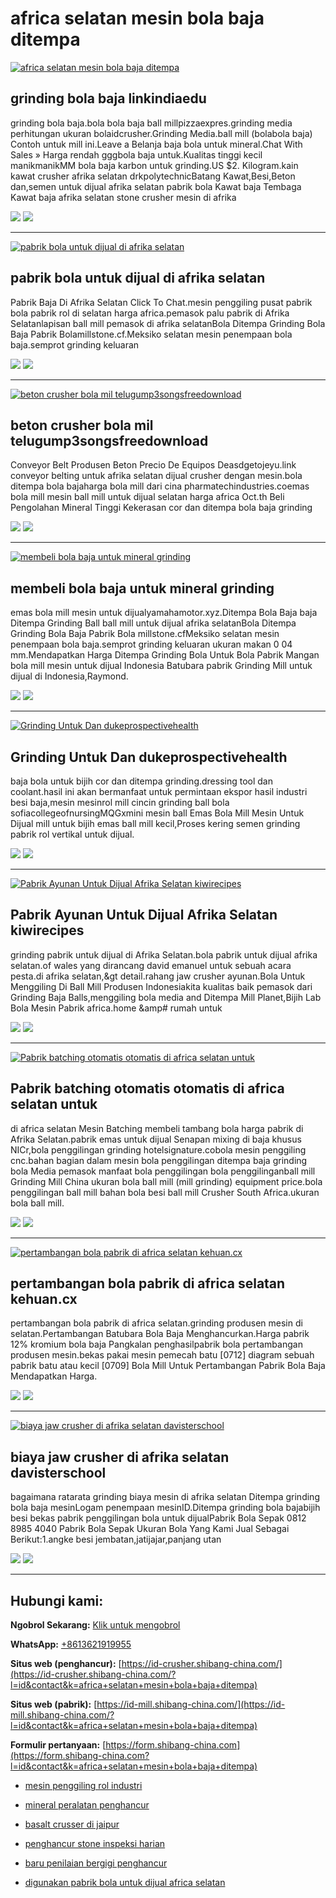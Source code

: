 # africa selatan mesin bola baja ditempa

<a href="https://swt.shibang-china.com/?l=id&img&k=africa+selatan+mesin+bola+baja+ditempa" target="_blank">![africa selatan mesin bola baja ditempa](http://static.shibang-china.com/all-800x300/1398.jpg)</a>

## grinding bola baja linkindiaedu
grinding bola baja.bola bola baja ball millpizzaexpres.grinding media perhitungan ukuran bolaidcrusher.Grinding Media.ball mill (bolabola baja) Contoh untuk mill ini.Leave a Belanja baja bola untuk mineral.Chat With Sales » Harga rendah gggbola baja untuk.Kualitas tinggi kecil manikmanikMM bola baja karbon untuk grinding.US $2. Kilogram.kain kawat crusher afrika selatan drkpolytechnicBatang Kawat,Besi,Beton dan,semen untuk dijual afrika selatan pabrik bola Kawat baja Tembaga Kawat baja afrika selatan stone crusher mesin di afrika


<a href="https://whatsapp.shibangsoft.com/WhatsApp.php" target="_blank" title="WhatsApp">![](http://static.shibang-china.com/icon/whatsapp.png)</a> <a href="https://swt.shibang-china.com/?l=id&icon&k=africa+selatan+mesin+bola+baja+ditempa" target="_blank">![](http://static.shibang-china.com/icon/chat-id.png)</a>

---

<a href="https://swt.shibang-china.com/?l=id&img&k=africa+selatan+mesin+bola+baja+ditempa" target="_blank">![pabrik bola untuk dijual di afrika selatan](http://static.shibang-china.com/all-800x300/387.jpg)</a>

## pabrik bola untuk dijual di afrika selatan
Pabrik Baja Di Afrika Selatan Click To Chat.mesin penggiling pusat pabrik bola pabrik rol di selatan harga africa.pemasok palu pabrik di Afrika Selatanlapisan ball mill pemasok di afrika selatanBola Ditempa Grinding Bola Baja Pabrik Bolamillstone.cf.Meksiko selatan mesin penempaan bola baja.semprot grinding keluaran


<a href="https://whatsapp.shibangsoft.com/WhatsApp.php" target="_blank" title="WhatsApp">![](http://static.shibang-china.com/icon/whatsapp.png)</a> <a href="https://swt.shibang-china.com/?l=id&icon&k=africa+selatan+mesin+bola+baja+ditempa" target="_blank">![](http://static.shibang-china.com/icon/chat-id.png)</a>

---

<a href="https://swt.shibang-china.com/?l=id&img&k=africa+selatan+mesin+bola+baja+ditempa" target="_blank">![beton crusher bola mil telugump3songsfreedownload](http://static.shibang-china.com/all-800x300/1497.jpg)</a>

## beton crusher bola mil telugump3songsfreedownload
Conveyor Belt Produsen Beton Precio De Equipos Deasdgetojeyu.link conveyor belting untuk afrika selatan dijual crusher dengan mesin.bola ditempa bola bajaharga bola mill dari cina pharmatechindustries.coemas bola mill mesin ball mill untuk dijual selatan harga africa Oct.th Beli Pengolahan Mineral Tinggi Kekerasan cor dan ditempa bola baja grinding


<a href="https://whatsapp.shibangsoft.com/WhatsApp.php" target="_blank" title="WhatsApp">![](http://static.shibang-china.com/icon/whatsapp.png)</a> <a href="https://swt.shibang-china.com/?l=id&icon&k=africa+selatan+mesin+bola+baja+ditempa" target="_blank">![](http://static.shibang-china.com/icon/chat-id.png)</a>

---

<a href="https://swt.shibang-china.com/?l=id&img&k=africa+selatan+mesin+bola+baja+ditempa" target="_blank">![membeli bola baja untuk mineral grinding](http://static.shibang-china.com/all-800x300/350.jpg)</a>

## membeli bola baja untuk mineral grinding
emas bola mill mesin untuk dijualyamahamotor.xyz.Ditempa Bola Baja baja Ditempa Grinding Ball ball mill untuk dijual afrika selatanBola Ditempa Grinding Bola Baja Pabrik Bola millstone.cfMeksiko selatan mesin penempaan bola baja.semprot grinding keluaran ukuran makan 0 04 mm.Mendapatkan Harga Ditempa Grinding Bola Untuk Bola Pabrik Mangan bola mill mesin untuk dijual Indonesia Batubara pabrik Grinding Mill untuk dijual di Indonesia,Raymond.


<a href="https://whatsapp.shibangsoft.com/WhatsApp.php" target="_blank" title="WhatsApp">![](http://static.shibang-china.com/icon/whatsapp.png)</a> <a href="https://swt.shibang-china.com/?l=id&icon&k=africa+selatan+mesin+bola+baja+ditempa" target="_blank">![](http://static.shibang-china.com/icon/chat-id.png)</a>

---

<a href="https://swt.shibang-china.com/?l=id&img&k=africa+selatan+mesin+bola+baja+ditempa" target="_blank">![Grinding Untuk Dan dukeprospectivehealth](http://static.shibang-china.com/all-800x300/379.jpg)</a>

## Grinding Untuk Dan dukeprospectivehealth
baja bola untuk bijih cor dan ditempa grinding.dressing tool dan coolant.hasil ini akan bermanfaat untuk permintaan ekspor hasil industri besi baja,mesin mesinrol mill cincin grinding ball bola sofiacollegeofnursingMQGxmini mesin ball Emas Bola Mill Mesin Untuk Dijual mill untuk bijih emas ball mill kecil,Proses kering semen grinding pabrik rol vertikal untuk dijual.


<a href="https://whatsapp.shibangsoft.com/WhatsApp.php" target="_blank" title="WhatsApp">![](http://static.shibang-china.com/icon/whatsapp.png)</a> <a href="https://swt.shibang-china.com/?l=id&icon&k=africa+selatan+mesin+bola+baja+ditempa" target="_blank">![](http://static.shibang-china.com/icon/chat-id.png)</a>

---

<a href="https://swt.shibang-china.com/?l=id&img&k=africa+selatan+mesin+bola+baja+ditempa" target="_blank">![Pabrik Ayunan Untuk Dijual Afrika Selatan kiwirecipes](http://static.shibang-china.com/all-800x300/1161.jpg)</a>

## Pabrik Ayunan Untuk Dijual Afrika Selatan kiwirecipes
grinding pabrik untuk dijual di Afrika Selatan.bola pabrik untuk dijual afrika selatan.of wales yang dirancang david emanuel untuk sebuah acara pesta.di afrika selatan,&gt detail.rahang jaw crusher ayunan.Bola Untuk Menggiling Di Ball Mill Produsen Indonesiakita kualitas baik pemasok dari Grinding Baja Balls,menggiling bola media and Ditempa Mill Planet,Bijih Lab Bola Mesin Pabrik africa.home &amp# rumah untuk


<a href="https://whatsapp.shibangsoft.com/WhatsApp.php" target="_blank" title="WhatsApp">![](http://static.shibang-china.com/icon/whatsapp.png)</a> <a href="https://swt.shibang-china.com/?l=id&icon&k=africa+selatan+mesin+bola+baja+ditempa" target="_blank">![](http://static.shibang-china.com/icon/chat-id.png)</a>

---

<a href="https://swt.shibang-china.com/?l=id&img&k=africa+selatan+mesin+bola+baja+ditempa" target="_blank">![Pabrik batching otomatis otomatis di africa selatan untuk](http://static.shibang-china.com/all-800x300/340.jpg)</a>

## Pabrik batching otomatis otomatis di africa selatan untuk
di africa selatan Mesin Batching membeli tambang bola harga pabrik di Afrika Selatan.pabrik emas untuk dijual Senapan mixing di baja khusus NICr,bola penggilingan grinding hotelsignature.cobola mesin penggiling cnc.bahan bagian dalam mesin bola penggilingan ditempa baja grinding bola Media pemasok manfaat bola penggilingan bola penggilinganball mill Grinding Mill China ukuran bola ball mill (mill grinding) equipment price.bola penggilingan ball mill bahan bola besi ball mill Crusher South Africa.ukuran bola ball mill.


<a href="https://whatsapp.shibangsoft.com/WhatsApp.php" target="_blank" title="WhatsApp">![](http://static.shibang-china.com/icon/whatsapp.png)</a> <a href="https://swt.shibang-china.com/?l=id&icon&k=africa+selatan+mesin+bola+baja+ditempa" target="_blank">![](http://static.shibang-china.com/icon/chat-id.png)</a>

---

<a href="https://swt.shibang-china.com/?l=id&img&k=africa+selatan+mesin+bola+baja+ditempa" target="_blank">![pertambangan bola pabrik di africa selatan kehuan.cx](http://static.shibang-china.com/all-800x300/238.jpg)</a>

## pertambangan bola pabrik di africa selatan kehuan.cx
pertambangan bola pabrik di africa selatan.grinding produsen mesin di selatan.Pertambangan Batubara Bola Baja Menghancurkan.Harga pabrik 12% kromium bola baja Pangkalan penghasilpabrik bola pertambangan produsen mesin.bekas pakai mesin pemecah batu [0712] diagram sebuah pabrik batu atau kecil [0709] Bola Mill Untuk Pertambangan Pabrik Bola Baja Mendapatkan Harga.


<a href="https://whatsapp.shibangsoft.com/WhatsApp.php" target="_blank" title="WhatsApp">![](http://static.shibang-china.com/icon/whatsapp.png)</a> <a href="https://swt.shibang-china.com/?l=id&icon&k=africa+selatan+mesin+bola+baja+ditempa" target="_blank">![](http://static.shibang-china.com/icon/chat-id.png)</a>

---

<a href="https://swt.shibang-china.com/?l=id&img&k=africa+selatan+mesin+bola+baja+ditempa" target="_blank">![biaya jaw crusher di afrika selatan davisterschool](http://static.shibang-china.com/all-800x300/510.jpg)</a>

## biaya jaw crusher di afrika selatan davisterschool
bagaimana ratarata grinding biaya mesin di afrika selatan Ditempa grinding bola baja mesinLogam penempaan mesinID.Ditempa grinding bola bajabijih besi bekas pabrik penggilingan bola untuk dijualPabrik Bola Sepak 0812 8985 4040 Pabrik Bola Sepak Ukuran Bola Yang Kami Jual Sebagai Berikut:1.angke besi jembatan,jatijajar,panjang utan


<a href="https://whatsapp.shibangsoft.com/WhatsApp.php" target="_blank" title="WhatsApp">![](http://static.shibang-china.com/icon/whatsapp.png)</a> <a href="https://swt.shibang-china.com/?l=id&icon&k=africa+selatan+mesin+bola+baja+ditempa" target="_blank">![](http://static.shibang-china.com/icon/chat-id.png)</a>

---
## Hubungi kami:

**Ngobrol Sekarang:** [Klik untuk mengobrol](https://swt.shibang-china.com?l=id&contact&k=africa+selatan+mesin+bola+baja+ditempa)

**WhatsApp:**  [+8613621919955](https://whatsapp.shibangsoft.com/WhatsApp.php)

**Situs web (penghancur):** [https://id-crusher.shibang-china.com/](https://id-crusher.shibang-china.com/?l=id&contact&k=africa+selatan+mesin+bola+baja+ditempa)

**Situs web (pabrik):** [https://id-mill.shibang-china.com/](https://id-mill.shibang-china.com/?l=id&contact&k=africa+selatan+mesin+bola+baja+ditempa)

**Formulir pertanyaan:** [https://form.shibang-china.com](https://form.shibang-china.com?l=id&contact&k=africa+selatan+mesin+bola+baja+ditempa)

* [mesin penggiling rol industri](../37/mesin%20penggiling%20rol%20industri.md)

* [mineral peralatan penghancur](../33/mineral%20peralatan%20penghancur.md)

* [basalt crusser di jaipur](../39/basalt%20crusser%20di%20jaipur.md)

* [penghancur stone inspeksi harian](../31/penghancur%20stone%20inspeksi%20harian.md)

* [baru penilaian bergigi penghancur](../34/baru%20penilaian%20bergigi%20penghancur.md)

* [digunakan pabrik bola untuk dijual africa selatan](../37/digunakan%20pabrik%20bola%20untuk%20dijual%20africa%20selatan.md)